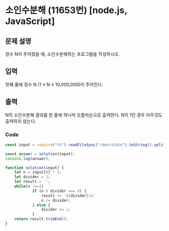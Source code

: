 # 소인수분해 (11653번) [node.js, JavaScript] 

## 문제 설명
정수 N이 주어졌을 때, 소인수분해하는 프로그램을 작성하시오.

## 입력
첫째 줄에 정수 N (1 ≤ N ≤ 10,000,000)이 주어진다.

## 출력
N의 소인수분해 결과를 한 줄에 하나씩 오름차순으로 출력한다. N이 1인 경우 아무것도 출력하지 않는다.

### Code
```js
const input = require("fs").readFileSync("/dev/stdin").toString().split("\n"); 

const answer = solution(input);
console.log(answer);

function solution(input) {
    let n = input[0] * 1;
    let divider = 2;
    let result = '';
    while(n !==1)
            if (n % divider === 0) {
                result += `${divider}\n`
                n /= divider;
            } else {
                divider += 1;
            }
    return result.trimEnd();
}
```